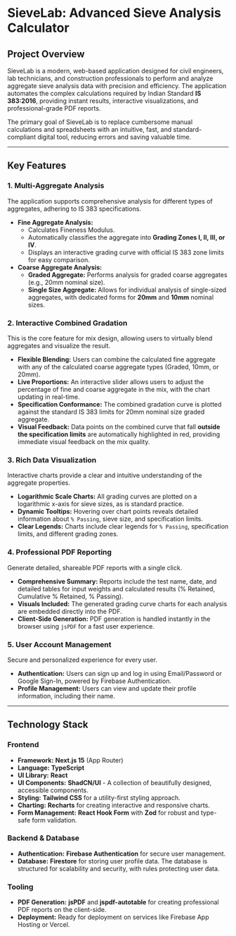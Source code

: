 
# SieveLab: Advanced Sieve Analysis Calculator

## Project Overview

SieveLab is a modern, web-based application designed for civil engineers, lab technicians, and construction professionals to perform and analyze aggregate sieve analysis data with precision and efficiency. The application automates the complex calculations required by Indian Standard **IS 383:2016**, providing instant results, interactive visualizations, and professional-grade PDF reports.

The primary goal of SieveLab is to replace cumbersome manual calculations and spreadsheets with an intuitive, fast, and standard-compliant digital tool, reducing errors and saving valuable time.

---

## Key Features

### 1. Multi-Aggregate Analysis
The application supports comprehensive analysis for different types of aggregates, adhering to IS 383 specifications.
- **Fine Aggregate Analysis:**
    - Calculates Fineness Modulus.
    - Automatically classifies the aggregate into **Grading Zones I, II, III, or IV**.
    - Displays an interactive grading curve with official IS 383 zone limits for easy comparison.
- **Coarse Aggregate Analysis:**
    - **Graded Aggregate:** Performs analysis for graded coarse aggregates (e.g., 20mm nominal size).
    - **Single Size Aggregate:** Allows for individual analysis of single-sized aggregates, with dedicated forms for **20mm** and **10mm** nominal sizes.

### 2. Interactive Combined Gradation
This is the core feature for mix design, allowing users to virtually blend aggregates and visualize the result.
- **Flexible Blending:** Users can combine the calculated fine aggregate with any of the calculated coarse aggregate types (Graded, 10mm, or 20mm).
- **Live Proportions:** An interactive slider allows users to adjust the percentage of fine and coarse aggregate in the mix, with the chart updating in real-time.
- **Specification Conformance:** The combined gradation curve is plotted against the standard IS 383 limits for 20mm nominal size graded aggregate.
- **Visual Feedback:** Data points on the combined curve that fall **outside the specification limits** are automatically highlighted in red, providing immediate visual feedback on the mix quality.

### 3. Rich Data Visualization
Interactive charts provide a clear and intuitive understanding of the aggregate properties.
- **Logarithmic Scale Charts:** All grading curves are plotted on a logarithmic x-axis for sieve sizes, as is standard practice.
- **Dynamic Tooltips:** Hovering over chart points reveals detailed information about `% Passing`, sieve size, and specification limits.
- **Clear Legends:** Charts include clear legends for `% Passing`, specification limits, and different grading zones.

### 4. Professional PDF Reporting
Generate detailed, shareable PDF reports with a single click.
- **Comprehensive Summary:** Reports include the test name, date, and detailed tables for input weights and calculated results (% Retained, Cumulative % Retained, % Passing).
- **Visuals Included:** The generated grading curve charts for each analysis are embedded directly into the PDF.
- **Client-Side Generation:** PDF generation is handled instantly in the browser using `jsPDF` for a fast user experience.

### 5. User Account Management
Secure and personalized experience for every user.
- **Authentication:** Users can sign up and log in using Email/Password or Google Sign-In, powered by Firebase Authentication.
- **Profile Management:** Users can view and update their profile information, including their name.

---

## Technology Stack

### Frontend
- **Framework:** **Next.js 15** (App Router)
- **Language:** **TypeScript**
- **UI Library:** **React**
- **UI Components:** **ShadCN/UI** - A collection of beautifully designed, accessible components.
- **Styling:** **Tailwind CSS** for a utility-first styling approach.
- **Charting:** **Recharts** for creating interactive and responsive charts.
- **Form Management:** **React Hook Form** with **Zod** for robust and type-safe form validation.

### Backend & Database
- **Authentication:** **Firebase Authentication** for secure user management.
- **Database:** **Firestore** for storing user profile data. The database is structured for scalability and security, with rules protecting user data.

### Tooling
- **PDF Generation:** **jsPDF** and **jspdf-autotable** for creating professional PDF reports on the client-side.
- **Deployment:** Ready for deployment on services like Firebase App Hosting or Vercel.
